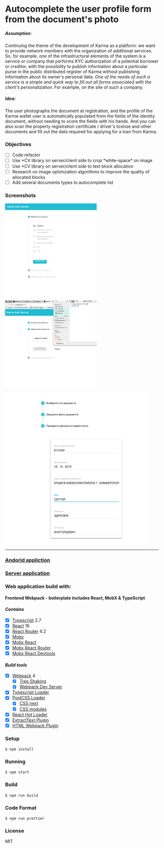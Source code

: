 # Autocomplete the user profile form from the document's photo

##### Assumption:
Continuing the theme of the development of Karma as a platform:
we want to provide network members with the organization of additional services.
So, for example, one of the infrastructural elements of the system is a
service or company that performs KYC authorization of a potential
borrower or creditor, with the possibility to publish information
about a particular purse in the public distributed register of Karma
without publishing information about its owner's personal data.
_One of the needs of such a service is a simple and quick way to fill out all forms
associated with the client's personalization._ For example,
on the site of such a company.

##### Idea:
The user photographs the document at registration, and the profile of
the Karma wallet user is automatically populated from the fields of the identity document,
without needing to score the fields with his hands.
And you can also scan the property registration
certificate / driver's license and other documents and
fill out the data required for applying for a loan from Karma.

### Objectives

* [ ] Code refactor
* [ ] Use *CV library on server/client side to crop *white-space\* on image
* [ ] Use \*CV library on server/client side to text block allocation
* [ ] Research on image optimization algorithms to improve the quality of allocated blocks
* [ ] Add several documents types to autocomplete list

### Screenshots

<img src="images/appScreen1.png" alt="preview 1" width="300" height="auto"><img src="images/appScreen2.png" alt="preview 1" width="300" height="auto"><img src="images/appScreen3.png" alt="preview 1" width="auto" height="500">


---

### [Andorid appliction]()

### [Server application]()

### Web application build with:

#### Frontend Webpack - boilerplate includes React, MobX & TypeScript

#### _Contains_

* [x] [Typescript](https://www.typescriptlang.org/) 2.7
* [x] [React](https://facebook.github.io/react/) 16
* [x] [React Router](https://github.com/ReactTraining/react-router) 4.2
* [x] [Mobx](https://github.com/mobxjs/mobx)
* [x] [Mobx React](https://github.com/mobxjs/mobx-react)
* [x] [Mobx React Router](https://github.com/alisd23/mobx-react-router/)
* [x] [Mobx React Devtools](https://github.com/mobxjs/mobx-react-devtools)

#### _Build tools_

* [x] [Webpack](https://webpack.github.io) 4
  * [x] [Tree Shaking](https://webpack.js.org/guides/tree-shaking/)
  * [x] [Webpack Dev Server](https://github.com/webpack/webpack-dev-server)
* [x] [Typescript Loader](https://github.com/TypeStrong/ts-loader)
* [x] [PostCSS Loader](https://github.com/postcss/postcss-loader)
  * [x] [CSS next](https://github.com/MoOx/postcss-cssnext)
  * [x] [CSS modules](https://github.com/css-modules/css-modules)
* [x] [React Hot Loader](https://github.com/gaearon/react-hot-loader)
* [x] [ExtractText Plugin](https://github.com/webpack/extract-text-webpack-plugin)
* [x] [HTML Webpack Plugin](https://github.com/ampedandwired/html-webpack-plugin)

### Setup

```
$ npm install
```

### Running

```
$ npm start
```

### Build

```
$ npm run build
```

### Code Format

```
$ npm run prettier
```

### License

MIT
